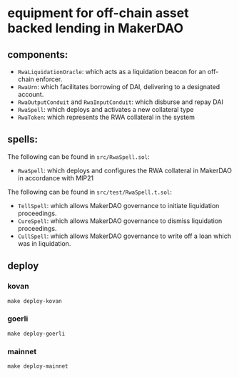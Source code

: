 # equipment for off-chain asset backed lending in MakerDAO

## components:

- `RwaLiquidationOracle`: which acts as a liquidation beacon for an off-chain enforcer.
- `RwaUrn`: which facilitates borrowing of DAI, delivering to a designated account.
- `RwaOutputConduit` and `RwaInputConduit`: which disburse and repay DAI
- `RwaSpell`: which deploys and activates a new collateral type
- `RwaToken`: which represents the RWA collateral in the system

## spells:

The following can be found in `src/RwaSpell.sol`:
- `RwaSpell`: which deploys and configures the RWA collateral in MakerDAO in accordance with MIP21 

The following can be found in `src/test/RwaSpell.t.sol`:

- `TellSpell`: which allows MakerDAO governance to initiate liquidation proceedings.
- `CureSpell`: which allows MakerDAO governance to dismiss liquidation proceedings.
- `CullSpell`: which allows MakerDAO governance to write off a loan which was in liquidation.

## deploy

### kovan
```
make deploy-kovan
```

### goerli
```
make deploy-goerli
```

### mainnet
```
make deploy-mainnet
```
